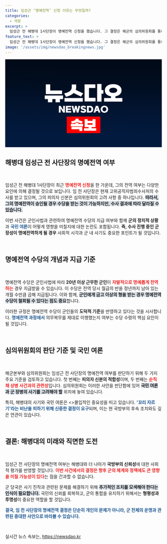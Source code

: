 ```yaml
---
title: 임성근 ‘명예전역’ 신청 이유는 무엇일까?
categories:
  - 국방
excerpt: >
  임성근 전 해병대 1사단장이 명예전역 신청을 했습니다. 그 결정은 해군의 심의위원회를 통해 이루어지며, 피의자 신분이 주요 판단 기준이 될 전망입니다. 명예전역 시 수당이 지급되지만, 국민 여론과 군 사기를 고려한 결정이 중요합니다. 클릭해 더 알아보세요!
feature_text: >
  임성근 전 해병대 1사단장이 명예전역 신청을 했습니다. 그 결정은 해군의 심의위원회를 통해 이루어지며, 피의자 신분이 주요 판단 기준이 될 전망입니다. 명예전역 시 수당이 지급되지만, 국민 여론과 군 사기를 고려한 결정이 중요합니다. 클릭해 더 알아보세요!
image: '/assets/img/newsdao_breakingnews.jpg'
---
```


<p><img src="/assets/img/newsdao_breakingnews.jpg" alt="ontimetimes 속보" /></p>

<h2 data-ke-size="size26">해병대 임성근 전 사단장의 명예전역 여부</h2>

<p data-ke-size="size16">&nbsp;</p>

<p>임성근 전 해병대 1사단장이 최근 <b><span style="color: #ee2323;">명예전역 신청</span></b>을 한 가운데, 그의 전역 여부는 다양한 요인에 의해 결정될 것으로 보입니다. 임 전 사단장은 현재 고위공직자범죄수사처의 수사를 받고 있으며, 그의 피의자 신분은 심의위원회의 고려 사항 중 하나입니다. <b><span style="background-color: #21538527;">따라서, 그의 명예전역이 승인될 경우 수당을 받는 것이 가능하지만, 수사 결과에 따라 달라질 수 있습니다.</span></b> </p>

<p>이번 사건은 군인사법과 관련하여 명예전역 수당의 지급 여부와 함께 <strong>군의 정치적 상황</strong>과 <b><span style="color: #1a5490;">국민 여론</span></b>이 어떻게 영향을 미칠지에 대한 논란도 포함됩니다. <b>즉, 수사 진행 중인 군 장성이 명예전역하게 될 경우</b> 사회적 시각과 군 내 사기도 중요한 포인트가 될 것입니다.</p>

<p data-ke-size="size16">&nbsp;</p>

<h2 data-ke-size="size26">명예전역 수당의 개념과 지급 기준</h2>

<p data-ke-size="size16">&nbsp;</p>

<p>명예전역 수당은 군인사법에 따라 <strong>20년 이상 근무한 군인</strong>이 <b><span style="color: #ee2323;">자발적으로 명예롭게 전역하는</span></b> 경우 지급받을 수 있습니다. 이 수당은 전역 당시 월급의 반을 정년까지 남아 있는 개월 수만큼 곱해 지급됩니다. 이와 함께, <b><span style="background-color: #21538527;">군인에게 금고 이상의 형을 받는 경우 명예전역 수당이 철회될 수 있다는 점도 중요</span></b>합니다. </p>

<p>이러한 규정은 명예전역 수당이 군인들의 <b>도덕적 기준</b>을 반영하고 있다는 것을 시사합니다. <b><span style="color: #1a5490;">명예전역 과정에서</span></b> 의무복무를 제대로 이행했는지 여부는 수당 수령의 핵심 요인이 될 것입니다.</p>

<p data-ke-size="size16">&nbsp;</p>

<h2 data-ke-size="size26">심의위원회의 판단 기준 및 국민 여론</h2>

<p data-ke-size="size16">&nbsp;</p>

<p>해군본부와 심의위원회는 임성근 전 사단장의 명예전역 여부를 판단하기 위해 두 가지 주요 기준을 검토하고 있습니다. 첫 번째는 <strong>피의자 신분의 적합성</strong>이며, 두 번째는 <b><span style="color: #ee2323;">순직 채 상병 사건과의 관련성</span></b>입니다. 심의위원회는 이러한 사안을 판단함에 있어 <b><span style="background-color: #21538527;">국민 여론과 군 장병의 사기를 고려해야 할</span></b> 위치에 놓여 있습니다. </p>

<p>특히, 해병대의 사기와 국민 여론은 &lt;&gt;몰입적인 중요성을 띠고 있습니다. <b><span style="color: #1a5490;">'꼬리 자르기'라는 비난을 피하기 위해 신중한 결정이 요구</span></b>되며, 이는 현 국방부의 후속 조치와도 깊은 연관이 있습니다.</p>

<p data-ke-size="size16">&nbsp;</p>

<h2 data-ke-size="size26">결론: 해병대의 미래와 직면한 도전</h2>

<p data-ke-size="size16">&nbsp;</p>

<p>임성근 전 사단장의 명예전역 여부는 해병대와 더 나아가 <strong>국방부의 신뢰성</strong>에 대한 사회적 평가를 반영할 것입니다. <b><span style="color: #ee2323;">이번 사건에서의 결정은 향후 군의 체계와 정책에도 큰 영향을 미칠 가능성이 있다</span></b>는 점을 간과할 수 없습니다. </p>

<p>군 당국은 사기 진작과 관련된 문제를 해결하기 위해 <b><span style="background-color: #21538527;">추가적인 조치를 모색해야 한다는 인식이 필요합니다.</span></b> 국민의 신뢰를 회복하고, 군의 통합을 유지하기 위해서는 <strong>형평성과 투명성</strong>이 중요한 역할을 할 것입니다. </p>

<p><b><span style="color: #1a5490;">결국, 임 전 사단장의 명예전역 결정은 단순히 개인의 문제가 아니라, 군 전체의 운명과 관련된 중대한 사안으로 바라볼 수 있습니다.</span></b></p>

<p data-ke-size="size16">&nbsp;</p>
실시간 뉴스 속보는, <a href="https://newsdao.kr" rel="dofollow">https://newsdao.kr</a>



